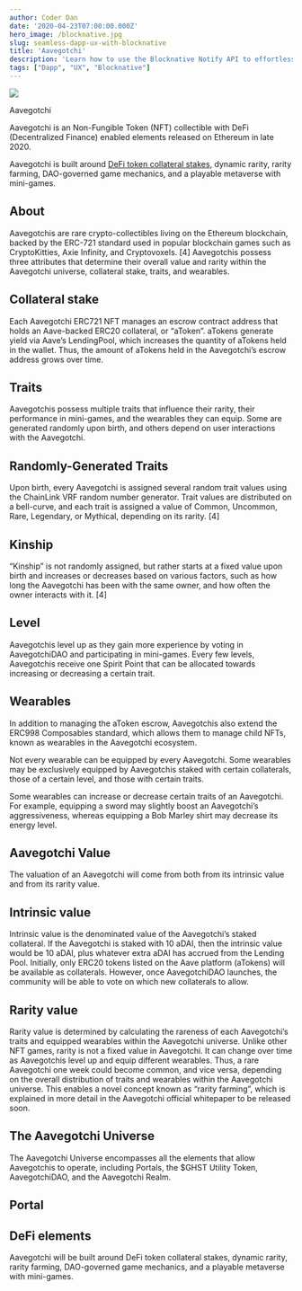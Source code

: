 ```yaml
---
author: Coder Dan
date: '2020-04-23T07:00:00.000Z'
hero_image: /blocknative.jpg
slug: seamless-dapp-ux-with-blocknative
title: 'Aavegotchi'
description: 'Learn how to use the Blocknative Notify API to effortlessly synchronize blockchain transaction states with a traditional backend database.'
tags: ["Dapp", "UX", "Blocknative"]
---
```


<div class="rightImageContainer">
<img class="rightImage" src="/aavegotchi.png">
<p class="rightImageText">Aavegotchi</p>
</div>

Aavegotchi is an Non-Fungible Token (NFT) collectible with DeFi (Decentralized Finance) enabled elements released on Ethereum in late 2020.

Aavegotchi is built around [DeFi token collateral stakes](/p/atokens), dynamic rarity, rarity farming, DAO-governed game mechanics, and a playable metaverse with mini-games.

## About
Aavegotchis are rare crypto-collectibles living on the Ethereum blockchain, backed by the ERC-721 standard used in popular blockchain games such as CryptoKitties, Axie Infinity, and Cryptovoxels. [4]
Aavegotchis possess three attributes that determine their overall value and rarity within the Aavegotchi universe, collateral stake, traits, and wearables. 
## Collateral stake
Each Aavegotchi ERC721 NFT manages an escrow contract address that holds an Aave-backed ERC20 collateral, or “aToken”. aTokens generate yield via Aave’s LendingPool, which increases the quantity of aTokens held in the wallet. Thus, the amount of aTokens held in the Aavegotchi’s escrow address grows over time. 

## Traits
Aavegotchis possess multiple traits that influence their rarity, their performance in mini-games, and the wearables they can equip. Some are generated randomly upon birth, and others depend on user interactions with the Aavegotchi. 

## Randomly-Generated Traits
Upon birth, every Aavegotchi is assigned several random trait values using the ChainLink VRF random number generator. Trait values are distributed on a bell-curve, and each trait is assigned a value of Common, Uncommon, Rare, Legendary, or Mythical, depending on its rarity. [4]
## Kinship

“Kinship” is not randomly assigned, but rather starts at a fixed value upon birth and increases or decreases based on various factors, such as how long the Aavegotchi has been with the same owner, and how often the owner interacts with it. [4]
## Level 
Aavegotchis level up as they gain more experience by voting in AavegotchiDAO and participating in mini-games. Every few levels, Aavegotchis receive one Spirit Point that can be allocated towards increasing or decreasing a certain trait. 

## Wearables
In addition to managing the aToken escrow, Aavegotchis also extend the ERC998 Composables standard, which allows them to manage child NFTs, known as wearables in the Aavegotchi ecosystem. 

Not every wearable can be equipped by every Aavegotchi. Some wearables may be exclusively equipped by Aavegotchis staked with certain collaterals, those of a certain level, and those with certain traits. 

Some wearables can increase or decrease certain traits of an Aavegotchi. For example, equipping a sword may slightly boost an Aavegotchi’s aggressiveness, whereas equipping a Bob Marley shirt may decrease its energy level. 

## Aavegotchi Value
The valuation of an Aavegotchi will come from both from its intrinsic value and from its rarity value.

## Intrinsic value
Intrinsic value is the denominated value of the Aavegotchi’s staked collateral. If the Aavegotchi is staked with 10 aDAI, then the intrinsic value would be 10 aDAI, plus whatever extra aDAI has accrued from the Lending Pool. Initially, only ERC20 tokens listed on the Aave platform (aTokens) will be available as collaterals. However, once AavegotchiDAO launches, the community will be able to vote on which new collaterals to allow. 

## Rarity value
Rarity value is determined by calculating the rareness of each Aavegotchi’s traits and equipped wearables within the Aavegotchi universe. Unlike other NFT games, rarity is not a fixed value in Aavegotchi. It can change over time as Aavegotchis level up and equip different wearables. Thus, a rare Aavegotchi one week could become common, and vice versa, depending on the overall distribution of traits and wearables within the Aavegotchi universe. This enables a novel concept known as “rarity farming”, which is explained in more detail in the Aavegotchi official whitepaper to be released soon. 

## The Aavegotchi Universe
The Aavegotchi Universe encompasses all the elements that allow Aavegotchis to operate, including Portals, the $GHST Utility Token, AavegotchiDAO, and the Aavegotchi Realm.

## Portal

## DeFi elements
Aavegotchi will be built around DeFi token collateral stakes, dynamic rarity, rarity farming, DAO-governed game mechanics, and a playable metaverse with mini-games.

